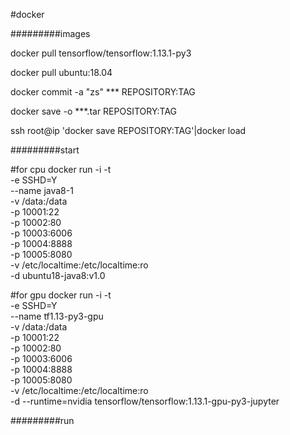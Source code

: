
#docker 

#########images 

docker pull tensorflow/tensorflow:1.13.1-py3 

docker pull ubuntu:18.04 

docker commit -a "zs" *** REPOSITORY:TAG 

docker save -o ***.tar REPOSITORY:TAG 

ssh root@ip 'docker save REPOSITORY:TAG'|docker load 

#########start 

#for cpu 
docker run -i -t \
-e SSHD=Y \
--name java8-1 \
-v /data:/data \
-p 10001:22 \
-p 10002:80 \
-p 10003:6006 \
-p 10004:8888 \
-p 10005:8080 \
-v /etc/localtime:/etc/localtime:ro \
-d ubuntu18-java8:v1.0

#for gpu 
docker run -i -t \
-e SSHD=Y \
--name tf1.13-py3-gpu \
-v /data:/data \
-p 10001:22 \
-p 10002:80 \
-p 10003:6006 \
-p 10004:8888 \
-p 10005:8080 \
-v /etc/localtime:/etc/localtime:ro \
-d --runtime=nvidia tensorflow/tensorflow:1.13.1-gpu-py3-jupyter

#########run





